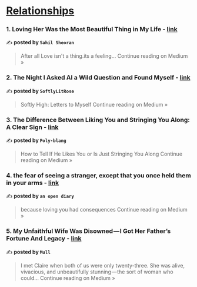 
<h1><a href=https://medium.com/tag/relationships/recommended target="_blank" rel="noopener noreferrer">Relationships</a></h1>
<h3>1. Loving Her Was the Most Beautiful Thing in My Life - <a href="https://medium.com/@sahilsheoran2904/loving-her-was-the-most-beautiful-thing-in-my-life-796d8cd5c278?source=rss------relationships-5" target="_blank" rel="noopener noreferrer">link</a></h3>

✍️ **posted by `Sahil Sheoran`**

<blockquote>After all Love isn't a thing.its a feeling...
Continue reading on Medium »</blockquote>

<h3>2. The Night I Asked AI a Wild Question and Found Myself - <a href="https://medium.com/@softlylitsolution/the-night-i-asked-ai-a-wild-question-and-found-myself-284fe59b5dfb?source=rss------relationships-5" target="_blank" rel="noopener noreferrer">link</a></h3>

✍️ **posted by `SoftlyLitRose`**

<blockquote>Softly High: Letters to Myself
Continue reading on Medium »</blockquote>

<h3>3. The Difference Between Liking You and Stringing You Along: A Clear Sign - <a href="https://medium.com/@poly789blang/the-difference-between-liking-you-and-stringing-you-along-a-clear-sign-e9084d82a2e0?source=rss------relationships-5" target="_blank" rel="noopener noreferrer">link</a></h3>

✍️ **posted by `Poly-blang`**

<blockquote>How to Tell If He Likes You or Is Just Stringing You Along
Continue reading on Medium »</blockquote>

<h3>4. the fear of seeing a stranger, except that you once held them in your arms - <a href="https://medium.com/@rhyzacielo24/the-fear-of-seeing-a-stranger-except-that-you-once-held-them-in-your-arms-2800a2118c16?source=rss------relationships-5" target="_blank" rel="noopener noreferrer">link</a></h3>

✍️ **posted by `an open diary`**

<blockquote>because loving you had consequences
Continue reading on Medium »</blockquote>

<h3>5. My Unfaithful Wife Was Disowned — I Got Her Father’s Fortune And Legacy - <a href="https://medium.com/@marihasajjad/my-unfaithful-wife-was-disowned-i-got-her-fathers-fortune-and-legacy-404492a4b17f?source=rss------relationships-5" target="_blank" rel="noopener noreferrer">link</a></h3>

✍️ **posted by `Mull`**

<blockquote>I met Claire when both of us were only twenty-three. She was alive, vivacious, and unbeautifully stunning — the sort of woman who could…
Continue reading on Medium »</blockquote>

